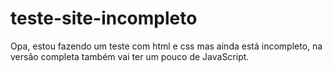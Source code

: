 # teste-site-incompleto
Opa, estou fazendo um teste com html e css mas ainda está incompleto, na versão completa também vai ter um pouco de JavaScript.
